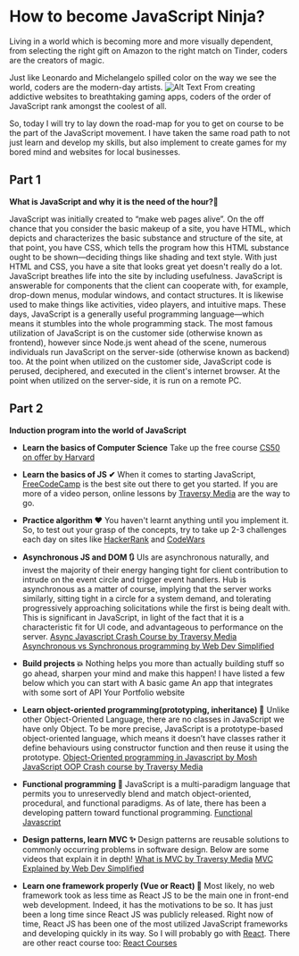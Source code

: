 # How to become JavaScript Ninja?

Living in a world which is becoming more and more visually dependent, from selecting the right gift on Amazon to the right match on Tinder, coders are the creators of magic.

Just like Leonardo and Michelangelo spilled color on the way we see the world, coders are the modern-day artists.
![Alt Text](https://dev-to-uploads.s3.amazonaws.com/i/ltnifh5z7pkeeb2jzt5p.png)
From creating addictive websites to breathtaking gaming apps, coders of the order of JavaScript rank amongst the coolest of all.

So, today I will try to lay down the road-map for you to get on course to be the part of the JavaScript movement.
I have taken the same road path to not just learn and develop my skills, but also implement to create games for my bored mind and websites for local businesses.

## Part 1
**What is JavaScript and why it is the need of the hour?🤔**

JavaScript was initially created to “make web pages alive”.
On the off chance that you consider the basic makeup of a site, you have HTML, which depicts and characterizes the basic substance and structure of the site, at that point, you have CSS, which tells the program how this HTML substance ought to be shown—deciding things like shading and text style. With just HTML and CSS, you have a site that looks great yet doesn't really do a lot. JavaScript breathes life into the site by including usefulness. JavaScript is answerable for components that the client can cooperate with, for example, drop-down menus, modular windows, and contact structures. It is likewise used to make things like activities, video players, and intuitive maps. 
These days, JavaScript is a generally useful programming language—which means it stumbles into the whole programming stack. The most famous utilization of JavaScript is on the customer side (otherwise known as frontend), however since Node.js went ahead of the scene, numerous individuals run JavaScript on the server-side (otherwise known as backend) too. At the point when utilized on the customer side, JavaScript code is perused, deciphered, and executed in the client's internet browser. At the point when utilized on the server-side, it is run on a remote PC.

## Part 2
**Induction program into the world of JavaScript**

- **Learn the basics of Computer Science**
Take up the free course [CS50 on offer by Harvard](https://online-learning.harvard.edu/course/cs50-introduction-computer-science)

- **Learn the basics of JS ✔**
When it comes to starting JavaScript, [FreeCodeCamp](https://www.freecodecamp.org/learn/) is the best site out there to get you started.
If you are more of a video person, online lessons by [Traversy Media](https://www.youtube.com/channel/UC29ju8bIPH5as8OGnQzwJyA) are the way to go.

- **Practice algorithm ❤**
You haven't learnt anything until you implement it.
So, to test out your grasp of the concepts, try to take up 2-3 challenges each day on sites like [HackerRank](https://www.hackerrank.com/) and [CodeWars](https://www.codewars.com/)

- **Asynchronous JS and DOM 🔃**
UIs are asynchronous naturally, and invest the majority of their energy hanging tight for client contribution to intrude on the event circle and trigger event handlers. 
Hub is asynchronous as a matter of course, implying that the server works similarly, sitting tight in a circle for a system demand, and tolerating progressively approaching solicitations while the first is being dealt with. 
This is significant in JavaScript, in light of the fact that it is a characteristic fit for UI code, and advantageous to performance on the server.
[Async Javascript Crash Course by Traversy Media](https://www.youtube.com/watch?v=PoRJizFvM7s)
[Asynchronous vs Synchronous programming by Web Dev Simplified](https://www.youtube.com/watch?v=Kpn2ajSa92c)

- **Build projects 💥**
Nothing helps you more than actually building stuff so go ahead, sharpen your mind and make this happen! I have listed a few below which you can start with
A basic game
An app that integrates with some sort of API
Your Portfolio website

- **Learn object-oriented programming(prototyping, inheritance) 🧠**
Unlike other Object-Oriented Language, there are no classes in JavaScript we have only Object. To be more precise, JavaScript is a prototype-based object-oriented language, which means it doesn’t have classes rather it define behaviours using constructor function and then reuse it using the prototype.
[Object-Oriented programming in Javascript by Mosh](https://www.youtube.com/watch?v=PFmuCDHHpwk)
[JavaScript OOP Crash course by Traversy Media](https://www.youtube.com/watch?v=vDJpGenyHaA)

- **Functional programming 💫**
JavaScript is a multi-paradigm language that permits you to unreservedly blend and match object-oriented, procedural, and functional paradigms. As of late, there has been a developing pattern toward functional programming.
[Functional Javascript](https://www.youtube.com/watch?v=5iDwYK2frNQ)

- **Design patterns, learn MVC ✨**
Design patterns are reusable solutions to commonly occurring problems in software design. Below are some videos that explain it in depth!
[What is MVC by Traversy Media](https://www.youtube.com/watch?v=pCvZtjoRq1I)
[MVC Explained by Web Dev Simplified](https://www.youtube.com/watch?v=DUg2SWWK18I)

- **Learn one framework properly (Vue or React) 💯**
Most likely, no web framework took as less time as React JS to be the main one in front-end web development. Indeed, it has the motivations to be so. It has just been a long time since React JS was publicly released. Right now of time, React JS has been one of the most utilized JavaScript frameworks and developing quickly in its way.
So I will probably go with [React](https://www.youtube.com/watch?v=DLX62G4lc44&list=PLK_LRl1CH4L9ZQ4xL77nNbPyRrpJDztt3&index=6&t=5s).
There are other react course too:
[React Courses](https://reactjs.org/community/courses.html)